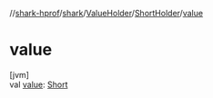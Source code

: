 //[shark-hprof](../../../../index.md)/[shark](../../index.md)/[ValueHolder](../index.md)/[ShortHolder](index.md)/[value](value.md)

# value

[jvm]\
val [value](value.md): [Short](https://kotlinlang.org/api/latest/jvm/stdlib/kotlin/-short/index.html)

